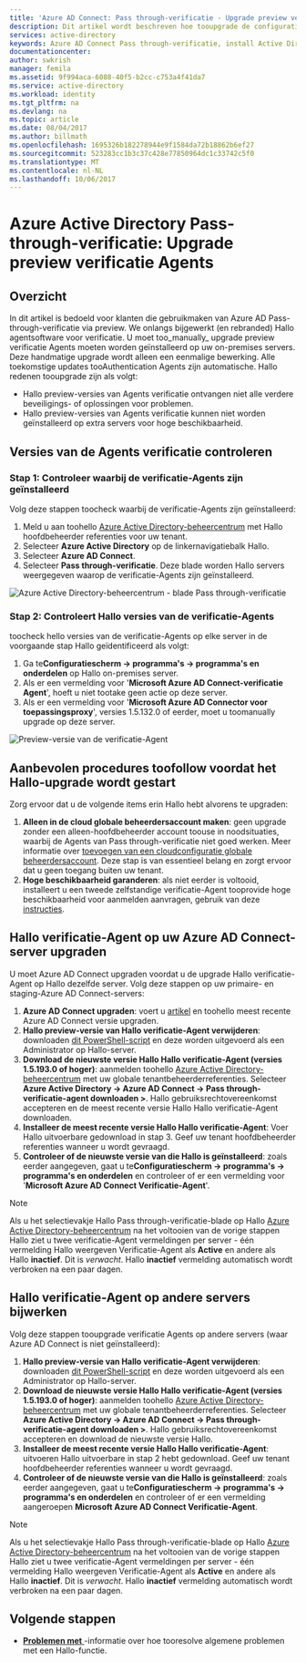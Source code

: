 ```yaml
---
title: 'Azure AD Connect: Pass through-verificatie - Upgrade preview verificatie Agents | Microsoft Docs'
description: Dit artikel wordt beschreven hoe tooupgrade de configuratie van uw Azure Active Directory (Azure AD) Pass through-verificatie.
services: active-directory
keywords: Azure AD Connect Pass through-verificatie, install Active Directory onderdelen vereist voor Azure AD, SSO, Single Sign-on
documentationcenter: 
author: swkrish
manager: femila
ms.assetid: 9f994aca-6088-40f5-b2cc-c753a4f41da7
ms.service: active-directory
ms.workload: identity
ms.tgt_pltfrm: na
ms.devlang: na
ms.topic: article
ms.date: 08/04/2017
ms.author: billmath
ms.openlocfilehash: 1695326b182278944e9f1584da72b18862b6ef27
ms.sourcegitcommit: 523283cc1b3c37c428e77850964dc1c33742c5f0
ms.translationtype: MT
ms.contentlocale: nl-NL
ms.lasthandoff: 10/06/2017
---
```

# <a name="azure-active-directory-pass-through-authentication-upgrade-preview-authentication-agents"></a>Azure Active Directory Pass-through-verificatie: Upgrade preview verificatie Agents

## <a name="overview"></a>Overzicht

In dit artikel is bedoeld voor klanten die gebruikmaken van Azure AD Pass-through-verificatie via preview. We onlangs bijgewerkt (en rebranded) Hallo agentsoftware voor verificatie. U moet too_manually_ upgrade preview verificatie Agents moeten worden geïnstalleerd op uw on-premises servers. Deze handmatige upgrade wordt alleen een eenmalige bewerking. Alle toekomstige updates tooAuthentication Agents zijn automatische. Hallo redenen tooupgrade zijn als volgt:

- Hallo preview-versies van Agents verificatie ontvangen niet alle verdere beveiligings- of oplossingen voor problemen.
-   Hallo preview-versies van Agents verificatie kunnen niet worden geïnstalleerd op extra servers voor hoge beschikbaarheid.

## <a name="check-versions-of-your-authentication-agents"></a>Versies van de Agents verificatie controleren

### <a name="step-1-check-where-your-authentication-agents-are-installed"></a>Stap 1: Controleer waarbij de verificatie-Agents zijn geïnstalleerd

Volg deze stappen toocheck waarbij de verificatie-Agents zijn geïnstalleerd:

1. Meld u aan toohello [Azure Active Directory-beheercentrum](https://aad.portal.azure.com) met Hallo hoofdbeheerder referenties voor uw tenant.
2. Selecteer **Azure Active Directory** op de linkernavigatiebalk Hallo.
3. Selecteer **Azure AD Connect**. 
4. Selecteer **Pass through-verificatie**. Deze blade worden Hallo servers weergegeven waarop de verificatie-Agents zijn geïnstalleerd.

![Azure Active Directory-beheercentrum - blade Pass through-verificatie](./media/active-directory-aadconnect-pass-through-authentication/pta8.png)

### <a name="step-2-check-hello-versions-of-your-authentication-agents"></a>Stap 2: Controleert Hallo versies van de verificatie-Agents

toocheck hello versies van de verificatie-Agents op elke server in de voorgaande stap Hallo geïdentificeerd als volgt:

1. Ga te**Configuratiescherm -> programma's -> programma's en onderdelen** op Hallo on-premises server.
2. Als er een vermelding voor '**Microsoft Azure AD Connect-verificatie Agent**', hoeft u niet tootake geen actie op deze server.
3. Als er een vermelding voor '**Microsoft Azure AD Connector voor toepassingsproxy**', versies 1.5.132.0 of eerder, moet u toomanually upgrade op deze server.

![Preview-versie van de verificatie-Agent](./media/active-directory-aadconnect-pass-through-authentication/pta6.png)

## <a name="best-practices-toofollow-before-starting-hello-upgrade"></a>Aanbevolen procedures toofollow voordat het Hallo-upgrade wordt gestart

Zorg ervoor dat u de volgende items erin Hallo hebt alvorens te upgraden:

1. **Alleen in de cloud globale beheerdersaccount maken**: geen upgrade zonder een alleen-hoofdbeheerder account toouse in noodsituaties, waarbij de Agents van Pass through-verificatie niet goed werken. Meer informatie over [toevoegen van een cloudconfiguratie globale beheerdersaccount](../active-directory-users-create-azure-portal.md). Deze stap is van essentieel belang en zorgt ervoor dat u geen toegang buiten uw tenant.
2.  **Hoge beschikbaarheid garanderen**: als niet eerder is voltooid, installeert u een tweede zelfstandige verificatie-Agent tooprovide hoge beschikbaarheid voor aanmelden aanvragen, gebruik van deze [instructies](active-directory-aadconnect-pass-through-authentication-quick-start.md#step-5-ensure-high-availability).

## <a name="upgrading-hello-authentication-agent-on-your-azure-ad-connect-server"></a>Hallo verificatie-Agent op uw Azure AD Connect-server upgraden

U moet Azure AD Connect upgraden voordat u de upgrade Hallo verificatie-Agent op Hallo dezelfde server. Volg deze stappen op uw primaire- en staging-Azure AD Connect-servers:

1. **Azure AD Connect upgraden**: voert u [artikel](./active-directory-aadconnect-upgrade-previous-version.md) en toohello meest recente Azure AD Connect versie upgraden.
2. **Hallo preview-versie van Hallo verificatie-Agent verwijderen**: downloaden [dit PowerShell-script](https://aka.ms/rmpreviewagent) en deze worden uitgevoerd als een Administrator op Hallo-server.
3. **Download de nieuwste versie Hallo Hallo verificatie-Agent (versies 1.5.193.0 of hoger)**: aanmelden toohello [Azure Active Directory-beheercentrum](https://aad.portal.azure.com) met uw globale tenantbeheerderreferenties. Selecteer **Azure Active Directory -> Azure AD Connect -> Pass through-verificatie-agent downloaden >**. Hallo gebruiksrechtovereenkomst accepteren en de meest recente versie Hallo Hallo verificatie-Agent downloaden.
4. **Installeer de meest recente versie Hallo Hallo verificatie-Agent**: Voer Hallo uitvoerbare gedownload in stap 3. Geef uw tenant hoofdbeheerder referenties wanneer u wordt gevraagd.
5. **Controleer of de nieuwste versie van die Hallo is geïnstalleerd**: zoals eerder aangegeven, gaat u te**Configuratiescherm -> programma's -> programma's en onderdelen** en controleer of er een vermelding voor '**Microsoft Azure AD Connect Verificatie-Agent**'.

>[!NOTE]
>Als u het selectievakje Hallo Pass through-verificatie-blade op Hallo [Azure Active Directory-beheercentrum](https://aad.portal.azure.com) na het voltooien van de vorige stappen Hallo ziet u twee verificatie-Agent vermeldingen per server - één vermelding Hallo weergeven Verificatie-Agent als **Active** en andere als Hallo **inactief**. Dit is _verwacht_. Hallo **inactief** vermelding automatisch wordt verbroken na een paar dagen.

## <a name="upgrading-hello-authentication-agent-on-other-servers"></a>Hallo verificatie-Agent op andere servers bijwerken

Volg deze stappen tooupgrade verificatie Agents op andere servers (waar Azure AD Connect is niet geïnstalleerd):

1. **Hallo preview-versie van Hallo verificatie-Agent verwijderen**: downloaden [dit PowerShell-script](https://aka.ms/rmpreviewagent) en deze worden uitgevoerd als een Administrator op Hallo-server.
2. **Download de nieuwste versie Hallo Hallo verificatie-Agent (versies 1.5.193.0 of hoger)**: aanmelden toohello [Azure Active Directory-beheercentrum](https://aad.portal.azure.com) met uw globale tenantbeheerderreferenties. Selecteer **Azure Active Directory -> Azure AD Connect -> Pass through-verificatie-agent downloaden >**. Hallo gebruiksrechtovereenkomst accepteren en download de nieuwste versie Hallo.
3. **Installeer de meest recente versie Hallo Hallo verificatie-Agent**: uitvoeren Hallo uitvoerbare in stap 2 hebt gedownload. Geef uw tenant hoofdbeheerder referenties wanneer u wordt gevraagd.
4. **Controleer of de nieuwste versie van die Hallo is geïnstalleerd**: zoals eerder aangegeven, gaat u te**Configuratiescherm -> programma's -> programma's en onderdelen** en controleer of er een vermelding aangeroepen **Microsoft Azure AD Connect Verificatie-Agent**.

>[!NOTE]
>Als u het selectievakje Hallo Pass through-verificatie-blade op Hallo [Azure Active Directory-beheercentrum](https://aad.portal.azure.com) na het voltooien van de vorige stappen Hallo ziet u twee verificatie-Agent vermeldingen per server - één vermelding Hallo weergeven Verificatie-Agent als **Active** en andere als Hallo **inactief**. Dit is _verwacht_. Hallo **inactief** vermelding automatisch wordt verbroken na een paar dagen.

## <a name="next-steps"></a>Volgende stappen
- [**Problemen met** ](active-directory-aadconnect-troubleshoot-pass-through-authentication.md) -informatie over hoe tooresolve algemene problemen met een Hallo-functie.

